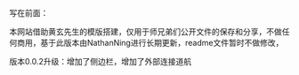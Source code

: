 写在前面：

本网站借助黄玄先生的模版搭建，仅用于师兄弟们公开文件的保存和分享，不做任何商用，基于此版本由NathanNing进行长期更新，readme文件暂时不做修改，


版本0.0.2升级：增加了侧边栏，增加了外部连接道航

